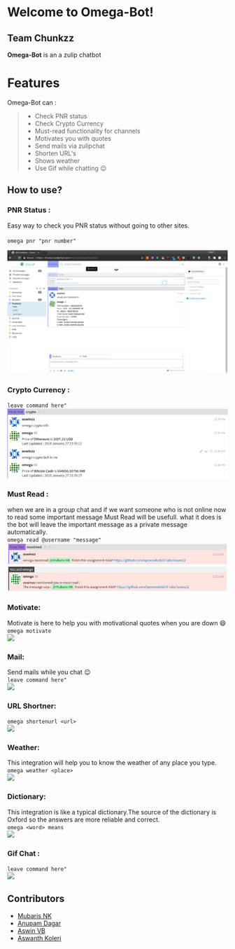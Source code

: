 # Welcome to Omega-Bot!
## Team Chunkzz
**Omega-Bot**  is an a zulip chatbot   


# Features

Omega-Bot can :
>
>* Check PNR status
>* Check Crypto Currency
>* Must-read functionality for channels
>*  Motivates you with quotes
>* Send mails via zulipchat
>* Shorten URL's
>* Shows weather
>* Use Gif while chatting :wink:

## How to use?

###  PNR Status :
Easy way to check you PNR status without going to other sites.  
<br>
`omega pnr "pnr number"` 
<br> 

![](./screenshots/PNR.png)


###  Crypto Currency :
`leave command here"`  
![](./screenshots/crypto.png)  


###  Must Read :  
when we are in a group chat and if we want someone who is not online now to read some important message Must Read will be usefull. what it does is the bot will leave the important message as a private message automatically.  
`omega read @username "message"`  
![](./screenshots/mustread.png)  


###  Motivate:
Motivate is here to help you with motivational quotes when you are down :smile:  
```omega motivate```  
![](./screenshots/motivate.png)  

###  Mail:
Send mails while you chat :wink:  
`leave command here"`  
![](./screenshots/CC.png)  

###  URL Shortner:
```omega shortenurl <url>```  
![](./screenshots/urlshortener.png)  

###  Weather:
This integration will help you to know the weather of any place you type.     
`omega weather <place>`  
![](./screenshots/weather.png)

###  Dictionary:
This integration is like a typical dictionary.The source of the dictionary is Oxford so the answers are more reliable and correct.      
`omega <word> means`  
![](./screenshots/dictionary.png)

###  Gif Chat :
`leave command here"`  
![](./screenshots/CC.png)  

## Contributors
* [Mubaris NK](https://github.com/mubaris)  
* [Anupam Dagar](https://github.com/Anupam-Dagar)  
* [Aswin VB](https://github.com/aswinzz)  
* [Aswanth Koleri](https://github.com/aswanthkoleri)    
